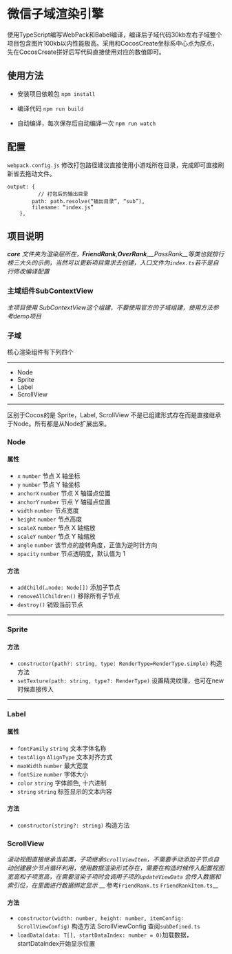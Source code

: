 # 微信子域渲染引擎
使用TypeScript编写WebPack和Babel编译，编译后子域代码30kb左右子域整个项目包含图片100kb以内性能极高。采用和CocosCreate坐标系中心点为原点，先在CocosCreate拼好后写代码直接使用对应的数值即可。
## 使用方法
* 安装项目依赖包
`npm install`

* 编译代码
`npm run build`

* 自动编译，每次保存后自动编译一次
`npm run watch`

## 配置
`webpack.config.js`
修改打包路径建议直接使用小游戏所在目录，完成即可直接刷新省去拖动文件。
```
output: {
		  // 打包后的输出目录
        path: path.resolve(“输出目录”, “sub”),
        filename: “index.js”
    },

```

## 项目说明
*__core__ 文件夹为渲染层所在，__FriendRank__,__OverRank__,__PassRank__等类也就排行榜三大头的示例，当然可以更新项目需求去创建，入口文件为`index.ts`若不是自行修改编译配置*

### 主域组件SubContextView
*主项目使用 SubContextView这个组建，不要使用官方的子域组建，使用方法参考demo项目*

### 子域
核心渲染组件有下列四个
- - - -
* Node
* Sprite
* Label
* ScrollView
- - - -
区别于Cocos的是 Sprite，Label, ScrollView 不是已组建形式存在而是直接继承于Node。所有都是从Node扩展出来。

### Node

#### 属性
* `x`  `number` 节点 X 轴坐标
* `y`  `number` 节点 Y 轴坐标
* `anchorX`  `number`  节点 X 轴锚点位置
* `anchorY`  `number`  节点 Y 轴锚点位置
* `width`  `number`  节点宽度
* `height`  `number`  节点高度
* `scaleX`  `number` 节点 X 轴缩放
* `scaleY`  `number` 节点 Y 轴缩放
* `angle`  `number`  该节点的旋转角度，正值为逆时针方向
* `opacity`  `number` 节点透明度，默认值为 1

#### 方法
* `addChild(…node: Node[])`  添加子节点
* `removeAllChildren()` 移除所有子节点
* `destroy()` 销毁当前节点
- - - -

### Sprite

#### 方法
* `constructor(path?: string, type: RenderType=RenderType.simple)` 构造方法
* `setTexture(path: string, type?: RenderType)`   设置精灵纹理，也可在new 时候直接传入
- - - -

### Label

#### 属性
* `fontFamily` `string`  文本字体名称
* `textAlign` `AlignType`  文本对齐方式
* `maxWidth` `number` 最大宽度
* `fontSize` `number`  字体大小
* `color` `string`  字体颜色, 十六进制
* `string` `string`  标签显示的文本内容

#### 方法
* `constructor(string?: string)` 构造方法

### ScrollView
*滚动视图直接继承当前类，子项继承`ScrollViewItem`，不需要手动添加子节点自动创建最少节点循环利用，使用数据渲染形式存在，需要在构造时候传入配置视图宽高和子项宽高，在需要渲染子项时会调用子项的`updateViewData` 会传入数据和索引位，在里面进行数据绑定显示*
__ 参考`FriendRank.ts` `FriendRankItem.ts`__
#### 方法
* `constructor(width: number, height: number, itemConfig: ScrollViewConfig)` 构造方法 ScrollViewConfig 查阅`subDefined.ts`
* `loadData(data: T[], startDataIndex: number = 0)`加载数据，startDataIndex开始显示位置